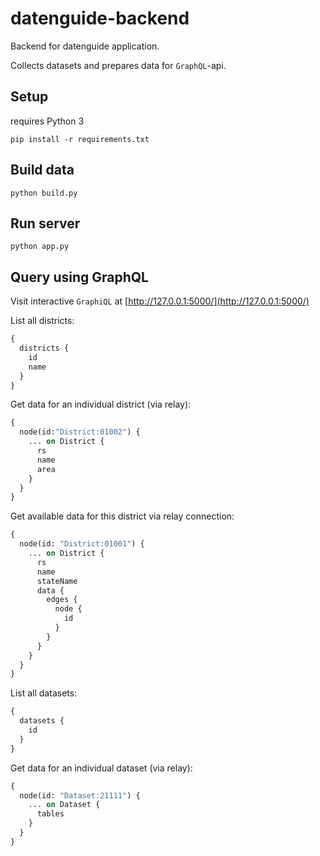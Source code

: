 # datenguide-backend

Backend for datenguide application.

Collects datasets and prepares data for `GraphQL`-api.

## Setup

requires Python 3

    pip install -r requirements.txt


## Build data

    python build.py


## Run server

    python app.py

## Query using GraphQL

Visit interactive `GraphiQL` at [http://127.0.0.1:5000/](http://127.0.0.1:5000/)

List all districts:

```graphql
{
  districts {
    id
    name
  }
}
```

Get data for an individual district (via relay):

```graphql
{
  node(id:"District:01002") {
    ... on District {
      rs
      name
      area
    }
  }
}
```

Get available data for this district via relay connection:

```graphql
{
  node(id: "District:01001") {
    ... on District {
      rs
      name
      stateName
      data {
        edges {
          node {
            id
          }
        }
      }
    }
  }
}
```


List all datasets:
```graphql
{
  datasets {
    id
  }
}
```

Get data for an individual dataset (via relay):

```graphql
{
  node(id: "Dataset:21111") {
    ... on Dataset {
      tables
    }
  }
}
```
